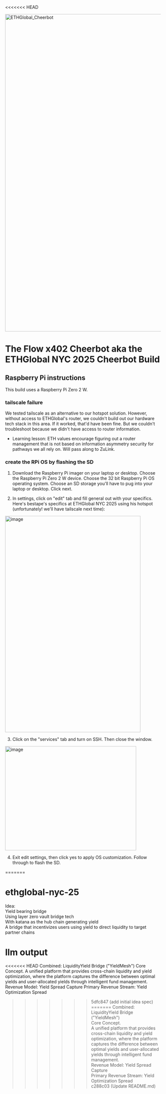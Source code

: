 <<<<<<< HEAD

<img width="1024" height="1024" alt="ETHGlobal_Cheerbot" src="https://github.com/user-attachments/assets/12a70025-8231-421d-aead-2ce2e8177420" />

# The Flow x402 Cheerbot aka the ETHGlobal NYC 2025 Cheerbot Build

## Raspberry Pi instructions

This build uses a Raspberry Pi Zero 2 W.

### tailscale failure

We tested tailscale as an alternative to our hotspot solution. However, without access to ETHGlobal's router, we couldn't build out our hardware tech stack in this area. If it worked, that'd have been fine. But we couldn't troubleshoot because we didn't have access to router information. 

* Learning lesson: ETH values encourage figuring out a router management that is not based on information asymmetry security for pathways we all rely on. Will pass along to ZuLink. 

### create the RPi OS by flashing the SD 

1. Download the Raspberry Pi imager on your laptop or desktop. Choose the Raspberry Pi Zero 2 W device. Choose the 32 bit Raspberry Pi OS operating system. Choose an SD storage you'll have to pug into your laptop or desktop. Click next.
   
2. In settings, click on "edit" tab and fill general out with your specifics. Here's bestape's specifics at ETHGlobal NYC 2025 using his hotspot (unfortunately! we'll have tailscale next time):

<img width="438" height="698" alt="image" src="https://github.com/user-attachments/assets/bddb1681-35cf-4279-8501-b9bfd46d5a35" />

3. Click on the "services" tab and turn on SSH. Then close the window.

<img width="424" height="336" alt="image" src="https://github.com/user-attachments/assets/ae28776a-c671-4a6b-9f76-629164f43ab9" />

4. Exit edit settings, then click yes to apply OS customization. Follow through to flash the SD.
 

=======
# ethglobal-nyc-25

Idea:   
Yield bearing bridge   
Using layer zero vault bridge tech   
With katana as the hub chain generating yield   
A bridge that incentivizes users using yield to direct liquidity to target partner chains    

# llm output 
<<<<<<< HEAD
Combined: LiquidityYield Bridge ("YieldMesh")
Core Concept. 
A unified platform that provides cross-chain liquidity and yield optimization, where the platform captures the difference between optimal yields and user-allocated yields through intelligent fund management.
Revenue Model: Yield Spread Capture
Primary Revenue Stream: Yield Optimization Spread
>>>>>>> 5dfc847 (add initial idea spec)
=======
Combined: LiquidityYield Bridge ("YieldMesh")     
Core Concept.     
A unified platform that provides cross-chain liquidity and yield optimization, where the platform captures the difference between optimal yields and user-allocated yields through intelligent fund management.     
Revenue Model: Yield Spread Capture     
Primary Revenue Stream: Yield Optimization Spread     
>>>>>>> c288c03 (Update README.md)
